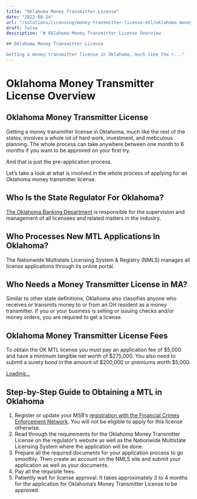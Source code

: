 ```yaml
---
title: "Oklahoma Money Transmitter License"
date: "2022-08-24"
url: "/solutions/licensing/money-transmitter-license-mtl/oklahoma-money-transmitter-license/"
draft: false
description: "# Oklahoma Money Transmitter License Overview

## Oklahoma Money Transmitter License

Getting a money transmitter license in Oklahoma, much like the r..."
---
```


# Oklahoma Money Transmitter License Overview

## Oklahoma Money Transmitter License

Getting a money transmitter license in Oklahoma, much like the rest of the states, involves a whole lot of hard work, investment, and meticulous planning. The whole process can take anywhere between one month to 6 months if you want to be approved on your first try.

And that is just the pre-application process.

Let’s take a look at what is involved in the whole process of applying for an Oklahoma money transmitter license.

## Who Is the State Regulator For Oklahoma?

[The Oklahoma Banking Department](https://oklahoma.gov/banking.html) is responsible for the supervision and management of all licensees and related matters in the industry.

## Who Processes New MTL Applications In Oklahoma?

The Nationwide Multistate Licensing System & Registry (NMLS) manages all license applications through its online portal.

## Who Needs a Money Transmitter License in MA?

Similar to other state definitions, Oklahoma also classifies anyone who receives or transmits money to or from an OH resident as a money transmitter. If you or your business is selling or issuing checks and/or money orders, you are required to get a license.

## Oklahoma Money Transmitter License Fees

To obtain the OK MTL license you must pay an application fee of $5,000 and have a minimum tangible net worth of $275,000. You also need to submit a surety bond in the amount of $200,000 or premiums worth $5,000.

[Loading...](https://fkhan.gumroad.com/l/oklahoma-money-transmitter-license-cost)

## Step-by-Step Guide to Obtaining a MTL in Oklahoma

  1. Register or update your MSB’s [registration with the Financial Crimes Enforcement Network](https://faisalkhan.com/knowledge-hub/resources-and-references/fincen-registration/). You will not be eligible to apply for this license otherwise.
  2. Read through the requirements for the Oklahoma Money Transmitter License on the regulator’s website as well as the Nationwide Multistate Licensing System where the application will be done.
  3. Prepare all the required documents for your application process to go smoothly. Then create an account on the NMLS site and submit your application as well as your documents.
  4. Pay all the requisite fees.
  5. Patiently wait for license approval. It takes approximately 3 to 4 months for the application for Oklahoma’s Money Transmitter License to be approved.